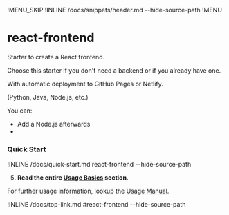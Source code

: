 !MENU_SKIP
!INLINE /docs/snippets/header.md --hide-source-path
!MENU

# react-frontend

Starter to create a React frontend.

Choose this starter if you don't need a backend or if you already have one.

With automatic deployment to GitHub Pages or Netlify.

 (Python, Java, Node.js, etc.)

You can:
 - Add a Node.js afterwards
 - 


### Quick Start

!INLINE /docs/quick-start.md react-frontend --hide-source-path

5. **Read the entire [Usage Basics](#react-frontend) section**.

For further usage information, lookup the [Usage Manual](/docs/usage-manual.md).

!INLINE /docs/top-link.md #react-frontend --hide-source-path

<br/>
<br/>

